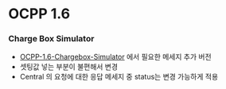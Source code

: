 # OCPP 1.6

### Charge Box Simulator
 - [OCPP-1.6-Chargebox-Simulator](https://github.com/victormunoz/OCPP-1.6-Chargebox-Simulator#ocpp-16-chargebox-simulator) 에서 필요한 메세지 추가 버전
 - 셋팅값 넣는 부분이 불편해서 변경
 - Central 의 요청에 대한 응답 메세지 중 status는 변경 가능하게 적용
